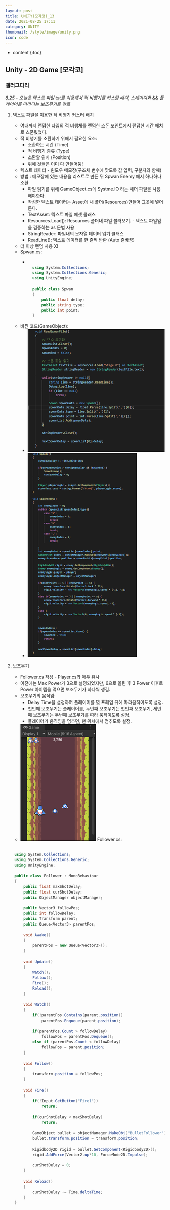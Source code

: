 ```yaml
---
layout: post
title: UNITY(모각코)_13
date: 2021-08-25 17:11
category: UNITY
thumbnail: /style/image/unity.png
icon: code
---
```


* content
{:toc}

## Unity - 2D Game [모각코]
### 갤러그다리
*8.25 - 오늘은 텍스트 파일 txt를 이용해서 적 비행기를 커스텀 배치, 스테이지화 && 플레이어를 따라다는 보조무기를 만듦*

1. 텍스트 파일을 이용한 적 비행기 커스터 배치
    - 여태까지 랜덤한 타입의 적 비행체를 랜덤한 스폰 포인트에서 랜덤한 시간 배치로 스폰됬었다.
    - 적 비행기를 소환하기 위해서 필요한 요소:
        + 소환하는 시간 (Time)
        + 적 비행기 종류 (Type)
        + 소환할 위치 (Position)
        + 위에 것들은 이미 다 만들어둠!
    - 텍스트 데이터 - 윈도우 메모장(구조체 변수에 맞도록 값 입력, 구분자와 함께)
    - 방법 : 메모장에 있는 내용을 리스트로 만든 뒤 Spwan Enemy 에서 하나하나 소환
        + 파일 읽기를 위해 GameObject.cs에 Systme.IO 라는 헤더 파일을 사용해야한다.
        + 작성한 텍스트 데이터는 Asset에 새 폴더(Resources)만들어 그곳에 넣어둔다.
        + TextAsset: 텍스트 파일 에셋 클래스
        + Resources.Load(): Resources 폴더내 파일 불러오기. - 텍스트 파일임을 검증하는 as 문법 사용
        + StringReader: 파일내의 문자열 데이터 읽기 클래스
        + ReadLine(): 텍스트 데이터를 한 줄씩 반환 (Auto 줄바꿈)
    - 더 이상 랜덤 사용 X!
    - Spwan.cs:
        + ```c#

            using System.Collections;
            using System.Collections.Generic;
            using UnityEngine;

            public class Spwan
            {
                public float delay;
                public string type;
                public int point;
            }

          ```
    - 바뀐 코드(GameObject):
        + ![alt ReadSpwanFile](style/image/ReadSpwanFile.PNG)
        + ![alt ChangeCode](style/image/ChangeCode.PNG)
    
2. 보조무기
    - Follower.cs 작성 - Player.cs와 매우 유사
    - 이전에는 Max Power가 3으로 설정되었지만, 6으로 올린 후 3 Power 이후로 Power 아이템을 먹으면 보조무기가 하나씩 생김.
    - 보조무기의 움직임:
        + Delay Time을 설정하여 플레이어를 몇 프레임 뒤에 따라움직이도록 설정.
        + 첫번째 보조무기는 플레이어를, 두번째 보조무기는 첫번째 보조무기, 세번째 보조무기는 두번째 보조무기를 따라 움직이도록 설정.
        + 플레이어가 움직임을 멈추면, 현 위치에서 멈추도록 설정.
    - ![alt Follower_game](style/image/Follower_game.PNG)
Follower.cs:
```c#

    using System.Collections;
    using System.Collections.Generic;
    using UnityEngine;

    public class Follower : MonoBehaviour
    {
        public float maxShotDelay;
        public float curShotDelay;
        public ObjectManager objectManager;

        public Vector3 followPos;
        public int followDelay;
        public Transform parent;
        public Queue<Vector3> parentPos;

        void Awake()
        {
            parentPos = new Queue<Vector3>();
        }

        void Update()
        {
            Watch();
            Follow();
            Fire();
            Reload();
        }

        void Watch()
        {   
            if(!parentPos.Contains(parent.position))
                parentPos.Enqueue(parent.position);

            if(parentPos.Count > followDelay)
                followPos = parentPos.Dequeue();
            else if (parentPos.Count < followDelay)
                followPos = parent.position;
        }

        void Follow()
        {
            transform.position = followPos;
        }

        void Fire()
        {
            if(!Input.GetButton("Fire1"))
                return;

            if(curShotDelay < maxShotDelay)
                return;

            GameObject bullet = objectManager.MakeObj("BulletFollower");
            bullet.transform.position = transform.position; 

            Rigidbody2D rigid = bullet.GetComponent<Rigidbody2D>();
            rigid.AddForce(Vector2.up*10, ForceMode2D.Impulse);
    
            curShotDelay = 0;
        }

        void Reload()
        {
            curShotDelay += Time.deltaTime;
        }
    }

```
